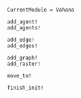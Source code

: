 ```@meta
CurrentModule = Vahana
```

```@docs
add_agent!
add_agents!

add_edge!
add_edges!

add_graph!
add_raster!
```

```@docs
move_to!

finish_init!
```
